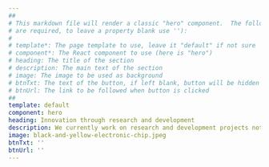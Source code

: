 ```yaml
---
##
# This markdown file will render a classic "hero" component.  The following properties may be set (properties with *
# are required, to leave a property blank use ''):
#
# template*: The page template to use, leave it "default" if not sure
# component*: The React component to use (here is "hero")
# heading: The title of the section
# description: The main text of the section
# image: The image to be used as background
# btnTxt: The text of the button, if left blank, button will be hidden
# btnUrl: The link to be followed when button is clicked
##
template: default
component: hero
heading: Innovation through research and development
description: We currently work on research and development projects not only to serve our customers but also to develop our own product lines. Our goal is to apply AI in different fields and provide value in the world.
image: black-and-yellow-electronic-chip.jpeg
btnTxt: ''
btnUrl: ''
---
```

